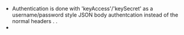  - Authentication is done with 'keyAccess'/'keySecret' as a username/password style JSON body authentcation instead of the normal headers . .
 -